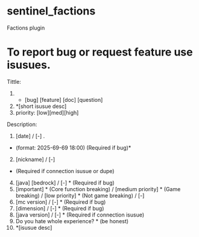 # sentinel_factions
Factions plugin

# To report bug or request feature use isusues.

Tittle:
1. * [bug] [feature] [doc] [question]
2. *[short isusue desc]
3.  priority: [low][med][high]

Description:
1. [date] / [-] .
* (format: 2025-69-69 18:00) (Required if bug)*
2. [nickname] / [-] 
* (Required if connection isusue or dupe)
4. [java] [bedrock] / [-] * (Required if bug)
5. [important] * (Core function breaking) / [medium priority] * (Game breaking) / [low priority] * (Not game breaking) / [-]
6. [mc version] / [-] * (Required if bug)
7. [dimension] / [-] * (Required if bug)
8. [java version] / [-] * (Required if connection isusue)
9. Do you hate whole experience? * (be honest)
10. *[isusue desc]
